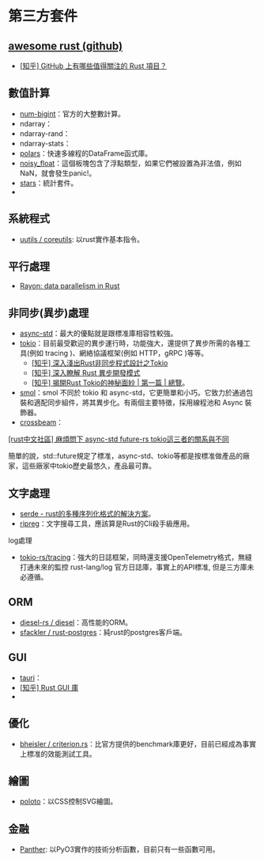 # 第三方套件

## [awesome rust (github)](https://github.com/rust-unofficial/awesome-rust)

* [\[知乎\] GitHub 上有哪些值得關注的 Rust 項目？](https://www.zhihu.com/question/30511494/answer/649921526)

## 數值計算

* [num-bigint](https://crates.io/crates/num-bigint)：官方的大整數計算。
* ndarray：
* ndarray-rand：
* ndarray-stats：
* [polars](https://github.com/pola-rs/polars)：快速多線程的DataFrame函式庫。
* [noisy\_float](https://docs.rs/noisy\_float/0.2.0/noisy\_float/)：這個板塊包含了浮點類型，如果它們被設置為非法值，例如NaN，就會發生panic!。
* [stars](https://github.com/statrs-dev/statrs)：統計套件。
*

## 系統程式

* [uutils / coreutils](https://github.com/uutils/coreutils): 以rust實作基本指令。

## 平行處理

* [Rayon: data parallelism in Rust](https://smallcultfollowing.com/babysteps/blog/2015/12/18/rayon-data-parallelism-in-rust/)

## 非同步(異步)處理

* [async-std](https://github.com/async-rs/async-std)：最大的優點就是跟標准庫相容性較強。
* [tokio](https://tokio.rs/)：目前最受歡迎的異步運行時，功能強大，還提供了異步所需的各種工具(例如 tracing )、網絡協議框架(例如 HTTP，gRPC )等等。
  * [\[知乎\] 深入淺出Rust非同步程式設計之Tokio](https://zhuanlan.zhihu.com/p/107820568)
  * [\[知乎\] 深入瞭解 Rust 異步開發模式](https://zhuanlan.zhihu.com/p/104098627)
  * [\[知乎\] 揭開Rust Tokio的神秘面紗 | 第一篇 | 總覽](https://zhuanlan.zhihu.com/p/460984955)。
* [smol](https://github.com/smol-rs/smol)：smol 不同於 tokio 和 async-std，它更簡單和小巧。它致力於通過包裝和適配同步組件，將其異步化。有兩個主要特徵，採用線程池和 Async 裝飾器。
* [crossbeam](https://github.com/crossbeam-rs/crossbeam)：

[\[rust中文社區\] 麻煩問下 async-std future-rs tokio這三者的關系與不同](https://rustcc.cn/article?id=ab221876-5c51-47b7-9f16-647b2b8d290e)

簡單的說，std::future規定了標准，async-std、tokio等都是按標准做產品的廠家，這些廠家中tokio歷史最悠久，產品最可靠。

## 文字處理

* [serde - rust的多種序列化格式的解決方案](https://zhuanlan.zhihu.com/p/54004232)。
* [ripreg](https://github.com/BurntSushi/ripgrep)：文字搜尋工具，應該算是Rust的Cli殺手級應用。

log處理

* [tokio-rs/tracing](https://github.com/tokio-rs/tracing)：強大的日誌框架，同時還支援OpenTelemetry格式，無縫打通未來的監控 rust-lang/log 官方日誌庫，事實上的API標准, 但是三方庫未必遵循。

## ORM

* [diesel-rs / diesel](https://github.com/diesel-rs/diesel)：高性能的ORM。
* [sfackler / rust-postgres](https://github.com/sfackler/rust-postgres)：純rust的postgres客戶端。

## GUI

* [tauri](https://github.com/tauri-apps/tauri)：
* [\[知乎\] Rust GUI 庫](https://zhuanlan.zhihu.com/p/278012049)
*

## 優化

* [bheisler / criterion.rs](https://github.com/bheisler/criterion.rs)：比官方提供的benchmark庫更好，目前已經成為事實上標准的效能測試工具。

## 繪圖

* [poloto](https://docs.rs/poloto/latest/poloto/)：以CSS控制SVG繪圖。

## 金融

* [Panther](https://github.com/gregyjames/Panther): 以PyO3實作的技術分析函數，目前只有一些函數可用。

